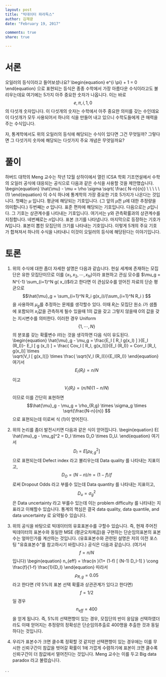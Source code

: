 ```yaml
---
layout: post 
title: "빅데이터 파라독스"
author: 김재광 
date: "February 19, 2017"

comments: true
share: true

---
```





# 서론  


오일러의 등식이라고 들어보셨나요? 
\begin{equation}
 e^{i \pi} + 1 = 0 
 \end{equation}
으로 표현되는 등식은 종종 수학에서 가장 아름다운 수식이라고도 불리우는데요 여기에는 5가지 아주 중요한 숫자가 나옵니다. 이는 바로 $$ e, \pi , i , 1, 0 $$의 다섯개 숫자입니다. 
이 다섯개의 숫자는 수학에서 아주 중요한 의미를 갖는 수인데요 이 다섯개가 모두 사용되어서 하나의 식을 만들어 내고 있으니 수학도들에게 큰 매력을 주는 수식입니다. 


자, 통계학에서도 위의 오일러의 등식에 해당되는 수식이 있다면 그건 무엇일까? 그렇다면 그 다섯가지 숫자에 해당되는 다섯가지 주요 개념은 무엇일까요? 






# 풀이  

하버드 대학의 Meng 교수는 작년 12월 상하이에서 열린 ICSA 학회 기조연설에서 수학의 오일러 공식에 대응되는 공식으로 다음과 같은 수식을 사용할 것을 제안했습니다.  
\begin{equation}
\hat{\mu} - \mu = \rho \sigma \sqrt{ \frac{ N-n}{n}} \ \ \ \ \ (1) 
\end{equation}
이 수식 하나에 통계학의 가장 중요한 기호 5가지가 나온다는 것입니다. 첫째는 $\mu$ 입니다. 평균에 해당되는 기호입니다. (그 앞의 $\hat{\mu}$은 $\mu$에 대한 추정량을 의미합니다.) 두번째는 $\sigma$ 입니다. 표준 편차에 해당되는 기호입니다. 다음으로는 $\rho$입니다. 그 기호는 상관계수를 나타내는 기호입니다. 여기서는 y와 관측확률과의 상관계수를 지칭합니다. 
네번째로는 $n$입니다. 표본 크기를 나타냅니다. 마지막으로 등장하는 기호가 $N$입니다. 표본이 뽑힌 모집단의 크기를 나타내는 기호입니다. 이렇게 5개의 주요 기호가 합쳐져서 하나의 수식을 나타내니 이것이 오일러의 등식에 해당된다는 이야기입니다. 







# 토론 

1. 위의 수식에 대한 좀더 자세한 설명은 다음과 같습니다. 현실 세계에 존재하는 모집단은 유한 모집단이므로 이를 $\{x_1, x_2, \cdots, x_N\}$이라 표현하고 관심 모수를 $\mu_g = N^{-1} \sum_{i=1}^N g( x_i)$라고 한다면 이 관심모수를 얻어진 자료의 단순 평균으로 
$$\hat{\mu}_g = \sum_{i=1}^N R_i g(x_i)/(\sum_{i=1}^N R_i ) 
$$
을 사용하여 $\mu_g$를 추정하는 문제를 생각할수 있다. 이때 $R_i$는 모집단 원소 $i$가 샘플에 포함되어 $x_i$값을 관측하게 될수 있을때 1의 값을 갖고 그렇지 않을때 0의 값을 갖는 지시변수를 의미한다. 이러한 경우 Uniform $$\{1,\cdots, N \}$$의 분포를 갖는 확률변수 $I$라는 것을 생각하면 다음 식이 유도된다. 
\begin{equation}
\hat{\mu}_g - \mu_g = \frac{E_I [ R_I g(x_I) ] }{E_I (R_I)}- E_I [ g (x_I) ] = \frac{ Cov_I [ R_I, g(x_I)]}{E_I (R_I)}
= Corr_I [R_I, g(x_I)]  \times  
\sqrt{V_I [ g(x_I)]} \times \frac{ \sqrt{V_I (R_I)}}{E_I(R_I)}
\end{equation}
여기서 $$E_I(R_I)=n/N$$이고 $$V_I (R_I) = (n/N)(1-n/N)$$이므로 이를 간단히 표현하면 
$$\hat{\mu}_g - \mu_g = \rho_{R,g} \times \sigma_g \times \sqrt{\frac{N-n}{n}}  $$
으로 표현되는데 이로써  식 (1)이 얻어진다. 

2. 위의 논리를 좀더 발전시키면 다음과 같은 식이 얻어집니다. 
\begin{equation}
E[ \hat{\mu}_g - \mu_g]^2 = D_I \times D_O \times D_U.
\end{equation}
여기서 $$D_I = E[ \rho_{R,g}^2]$$으로 표현되는데 Defect index 라고 불리우는데 Data quality 를 나타내는 지표이고, $$D_O =(N-n)/n= (1-f)/f$$로써 Dropout Odds 라고 부를수 있는데 Data quantity 를 나타내는 지표이고, $$D_u=\sigma_g^2$$은 Data uncertainty 라고 부를수 있는데 이는 problem difficulty 를 나타내는 지표라고 이해할수 있습니다. 통계의 핵심은 결국 data quality, data quantile, and data uncertainty 로 요약될수 있습니다. 


3. 위의 공식을 바탕으로 빅데이터의 유효표본수를 구할수 있습니다. 즉, 현재 주어진 빅데이터의 표본수와 동일한 MSE (평균오차제곱)을 구현하는 단순임의표본의 표본수는 얼마인가를 계산하는 것입니다. (유효표본수와 관련된 설명은 저의 이전 포스팅 "유효표본수"를 참고하시기 바랍니다.) 공식은 다음과 같습니다. (여기서 $$f=n/N$$입니다)
\begin{equation}
n_{eff} = \frac{n }{1+ (1-f) [ (N-1) D_I-1]   } \cong \frac{f}{1-f} \frac{1}{D_I}
\end{equation}
따라서 $$\rho_{R,g} = 0.05$$ 라고 한다면 (약 5%의 표본 선택 확률과 상관관계가 있다고 한다면) $$f=1/2$$일 경우 $$n_{eff}=400$$을 얻게 됩니다. 즉, 5\%의 선택편향이 있는 경우, 모집단의 반이 응답을 선택하였더라도 이때 얻어지는 추정량의 정확성은 단순임의추출로 $400$명을 추출한 것과 동일하다는 것입니다. 

4. 우리가 표본수가 크면 클수록 정확할 것 같지만 선택편향이 있는 경우에는 이를 무시한 신뢰구간이 참값을 벗어갈 확률이 1에 가깝게 수렴하기에 표본이 크면 클수록 신뢰구간이 더 참값에서 멀어진다는 것입니다. Meng 교수는 이를 두고 Big data paradox 라고 불렀습니다. 



.
.










